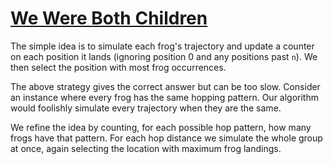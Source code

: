# [We Were Both Children](https://codeforces.com/problemset/problem/1850/F)

The simple idea is to simulate each frog's trajectory and update a counter
on each position it lands (ignoring position 0 and any positions past `n`).
We then select the position with most frog occurrences.

The above strategy gives the correct answer but can be too slow. Consider
an instance where every frog has the same hopping pattern. Our algorithm would
foolishly simulate every trajectory when they are the same.

We refine the idea by counting, for each possible hop pattern, how many
frogs have that pattern. For each hop distance we simulate the whole group
at once, again selecting the location with maximum frog landings.

